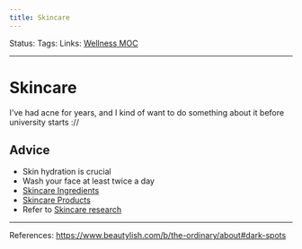 ```yaml
---
title: Skincare
---
```

Status:
Tags:
Links: [Wellness MOC](out/wellness-moc.md)
___
# Skincare
I've had acne for years, and I kind of want to do something about it before university starts ://
## Advice
- Skin hydration is crucial
- Wash your face at least twice a day
- [Skincare Ingredients](out/skincare-ingredients.md)
- [Skincare Products](out/skincare-products.md)
- Refer to [Skincare research](out/skincare-research.md)


___
References: https://www.beautylish.com/b/the-ordinary/about#dark-spots